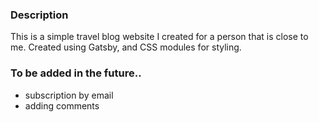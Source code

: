 ### Description

This is a simple travel blog website I created for a person that is close to me.
Created using Gatsby, and CSS modules for styling.
 
### To be added in the future..
  - subscription by email
  - adding comments
